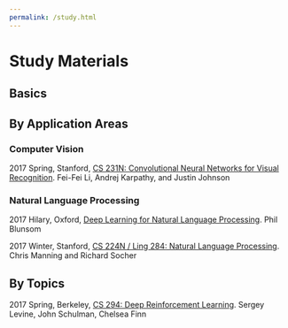 ```yaml
---
permalink: /study.html
---
```

# Study Materials

## Basics

## By Application Areas

### Computer Vision

2017 Spring, Stanford, [CS 231N: Convolutional Neural Networks for Visual Recognition](http://cs231n.stanford.edu/). Fei-Fei Li, Andrej Karpathy, and Justin Johnson

### Natural Language Processing

2017 Hilary, Oxford, [Deep Learning for Natural Language Processing](https://github.com/oxford-cs-deepnlp-2017/lectures). Phil Blunsom

2017 Winter, Stanford, [CS 224N / Ling 284: Natural Language Processing](http://web.stanford.edu/class/cs224n/). Chris Manning and Richard Socher

## By Topics

2017 Spring, Berkeley, [CS 294: Deep Reinforcement Learning](http://rll.berkeley.edu/deeprlcourse/). Sergey Levine, John Schulman, Chelsea Finn
